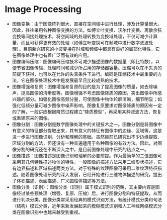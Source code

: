 # Image Processing

- 图像变换：由于图像阵列很大，直接在空间域中进行处理，涉及计算量很大。因此，往往采用各种图像变换的方法，如傅立叶变换、沃尔什变换、离散余弦变换等间接处理技术，将空间域的处理转换为变换域处理，不仅可减少计算量，而且可获得更有效的处理（如傅立叶变换可在频域中进行数字滤波处理）。目前新兴研究的小波变换在时域和频域中都具有良好的局部化特性，它在图像处理中也有着广泛而有效的应用。
- 图像编码压缩：图像编码压缩技术可减少描述图像的数据量（即比特数），以便节省图像传输、处理时间和减少所占用的存储器容量。压缩可以在不失真的前提下获得，也可以在允许的失真条件下进行。编码是压缩技术中最重要的方法，它在图像处理技术中是发展最早且比较成熟的技术。
- 图像增强和复原：图像增强和复原的目的是为了提高图像的质量，如去除噪声，提高图像的清晰度等。图像增强不考虑图像降质的原因，突出图像中所感兴趣的部分。如强化图像高频分量，可使图像中物体轮廓清晰，细节明显；如强化低频分量可减少图像中噪声影响。图像复原要求对图像降质的原因有一定的了解，一般讲应根据降质过程建立“降质模型”，再采用某种滤波方法，恢复或重建原来的图像。
- 图像分割：图像分割是数字图像处理中的关键技术之一。图像分割是将图像中有意义的特征部分提取出来，其有意义的特征有图像中的边缘、区域等，这是进一步进行图像识别、分析和理解的基础。虽然目前已研究出不少边缘提取、区域分割的方法，但还没有一种普遍适用于各种图像的有效方法。因此，对图像分割的研究还在不断深入之中，是目前图像处理中研究的热点之一。
- 图像描述：图像描述是图像识别和理解的必要前提。作为最简单的二值图像可采用其几何特性描述物体的特性，一般图像的描述方法采用二维形状描述，它有边界描述和区域描述两类方法。对于特殊的纹理图像可采用二维纹理特征描述。随着图像处理研究的深入发展，已经开始进行三维物体描述的研究，提出了体积描述、表面描述、广义圆柱体描述等方法。
- 图像分类（识别）：图像分类（识别）属于模式识别的范畴，其主要内容是图像经过某些预处理（增强、复原、压缩）后，进行图像分割和特征提取，从而进行判决分类。图像分类常采用经典的模式识别方法，有统计模式分类和句法（结构）模式分类，近年来新发展起来的模糊模式识别和人工神经网络模式分类在图像识别中也越来越受到重视。
